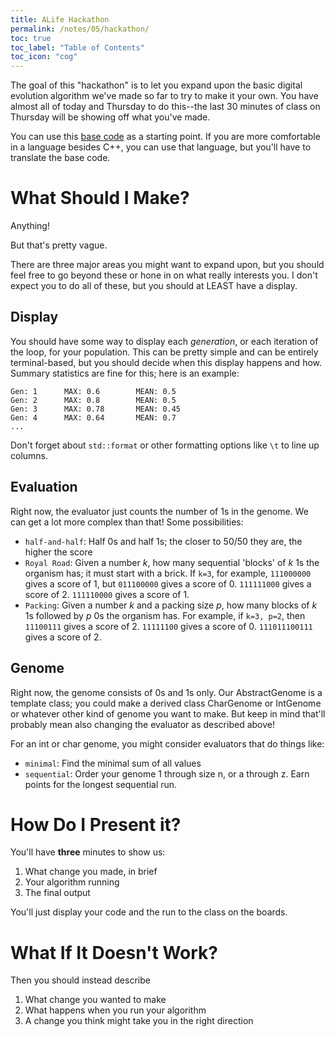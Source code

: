 ```yaml
---
title: ALife Hackathon
permalink: /notes/05/hackathon/
toc: true
toc_label: "Table of Contents"
toc_icon: "cog"
---
```


The goal of this "hackathon" is to let you expand upon the basic digital evolution algorithm we've made so far to try to make it your own. You have almost all of today and Thursday to do this--the last 30 minutes of class on Thursday will be showing off what you've made. 

You can use this [base code](https://github.com/alackles/CMSC-500-ST-23/tree/main/code/04) as a starting point. If you are more comfortable in a language besides C++, you can use that language, but you'll have to translate the base code. 

# What Should I Make?

Anything!

But that's pretty vague.

There are three major areas you might want to expand upon, but you should feel free to go beyond these or hone in on what really interests you. I don't expect you to do all of these, but you should at LEAST have a display.

## Display

You should have some way to display each _generation_, or each iteration of the loop, for your population. This can be pretty simple and can be entirely terminal-based, but you should decide when this display happens and how. Summary statistics are fine for this; here is an example:

```
Gen: 1      MAX: 0.6        MEAN: 0.5
Gen: 2      MAX: 0.8        MEAN: 0.5
Gen: 3      MAX: 0.78       MEAN: 0.45
Gen: 4      MAX: 0.64       MEAN: 0.7
...
```

Don't forget about `std::format` or other formatting options like `\t` to line up columns.


## Evaluation

Right now, the evaluator just counts the number of 1s in the genome. We can get a lot more complex than that! Some possibilities:

- `half-and-half`: Half 0s and half 1s; the closer to 50/50 they are, the higher the score
- `Royal Road`: Given a number _k_, how many sequential 'blocks' of _k_ 1s the organism has; it must start with a brick. If `k=3`, for example, `111000000` gives a score of 1, but `011100000` gives a score of 0. `111111000` gives a score of 2. `111110000` gives a score of 1.
- `Packing`: Given a number _k_ and a packing size _p_, how many blocks of _k_ 1s followed by _p_ 0s the organism has. For example, if `k=3, p=2`, then `11100111` gives a score of 2. `11111100` gives a score of 0. `111011100111` gives a score of 2. 

## Genome

Right now, the genome consists of 0s and 1s only. Our AbstractGenome is a template class; you could make a derived class CharGenome or IntGenome or whatever other kind of genome you want to make. But keep in mind that'll probably mean also changing the evaluator as described above!

For an int or char genome, you might consider evaluators that do things like:

- `minimal`: Find the minimal sum of all values
- `sequential`: Order your genome 1 through size n, or a through z. Earn points for the longest sequential run. 


# How Do I Present it?

You'll have **three** minutes to show us:

1. What change you made, in brief
2. Your algorithm running
3. The final output

You'll just display your code and the run to the class on the boards. 

# What If It Doesn't Work?

Then you should instead describe

1. What change you wanted to make
2. What happens when you run your algorithm
3. A change you think might take you in the right direction